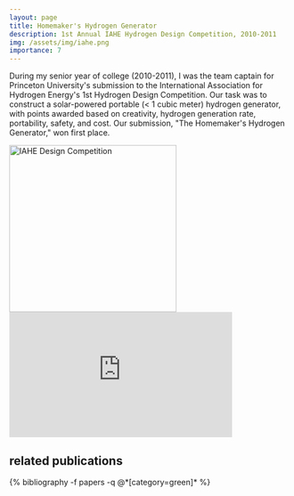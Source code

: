 ```yaml
---
layout: page
title: Homemaker's Hydrogen Generator
description: 1st Annual IAHE Hydrogen Design Competition, 2010-2011
img: /assets/img/iahe.png
importance: 7
---
```


During my senior year of college (2010-2011), I was the team captain for Princeton University's submission to the International Association for Hydrogen Energy's 1st Hydrogen Design Competition. Our task was to construct a solar-powered portable (< 1 cubic meter) hydrogen generator, with points awarded based on creativity, hydrogen generation rate, portability, safety, and cost. Our submission, "The Homemaker's Hydrogen Generator," won first place.

<div class="row">
    <div class="col-sm mt-3 mt-md-0">
        <img class="img-fluid rounded z-depth-1" src="{{ '/assets/img/iahe.png' | relative_url }}" alt="IAHE Design Competition" title="IAHE Design Competition" width="300" />
    </div>
    <div class="col-sm mt-3 mt-md-0">
        <iframe width="400" height="225" src="https://www.youtube.com/embed/ucFtTaBnAGI" frameborder="0" allow="accelerometer; autoplay; clipboard-write; encrypted-media; gyroscope; picture-in-picture" allowfullscreen></iframe>
    </div>
</div>

<div class="publications">
  <h2>related publications</h2>
  {% bibliography -f papers -q @*[category=green]* %}
</div>
